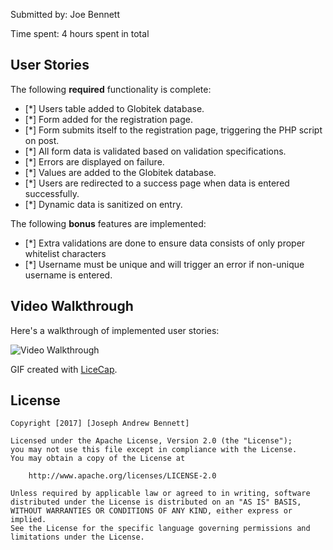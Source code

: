 Submitted by: Joe Bennett

Time spent: 4 hours spent in total

## User Stories

The following **required** functionality is complete:
* [*] Users table added to Globitek database.
* [*] Form added for the registration page.
* [*] Form submits itself to the registration page, triggering the PHP script on post.
* [*] All form data is validated based on validation specifications.
* [*] Errors are displayed on failure.
* [*] Values are added to the Globitek database.
* [*] Users are redirected to a success page when data is entered successfully.
* [*] Dynamic data is sanitized on entry.

The following **bonus** features are implemented:
* [*] Extra validations are done to ensure data consists of only proper whitelist characters
* [*] Username must be unique and will trigger an error if non-unique username is entered.


## Video Walkthrough

Here's a walkthrough of implemented user stories:

<img src='http://i.imgur.com/QSPcUbN.gif' title='Video Walkthrough' width='' alt='Video Walkthrough' />

GIF created with [LiceCap](http://www.cockos.com/licecap/).


## License

    Copyright [2017] [Joseph Andrew Bennett]

    Licensed under the Apache License, Version 2.0 (the "License");
    you may not use this file except in compliance with the License.
    You may obtain a copy of the License at

        http://www.apache.org/licenses/LICENSE-2.0

    Unless required by applicable law or agreed to in writing, software
    distributed under the License is distributed on an "AS IS" BASIS,
    WITHOUT WARRANTIES OR CONDITIONS OF ANY KIND, either express or implied.
    See the License for the specific language governing permissions and
    limitations under the License.